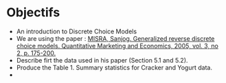 # Objectifs
* An introduction to Discrete Choice Models
* We are using the paper : [MISRA, Sanjog. Generalized reverse discrete choice models. Quantitative Marketing and Economics, 2005, vol. 3, no 2, p. 175-200.](https://booksc.org/book/8122485/a8bab3)
* Describe firt the data used in his paper (Section 5.1 and 5.2).
* Produce the Table 1. Summary statistics for Cracker and Yogurt data.
* 
